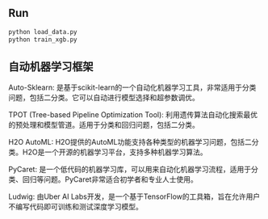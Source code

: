 ## Run

```bash
python load_data.py
python train_xgb.py
```

## 自动机器学习框架

Auto-Sklearn: 是基于scikit-learn的一个自动化机器学习工具，非常适用于分类问题，包括二分类。它可以自动进行模型选择和超参数调优。

TPOT (Tree-based Pipeline Optimization Tool): 利用遗传算法自动化搜索最优的预处理和模型管道。适用于分类和回归问题，包括二分类。

H2O AutoML: H2O提供的AutoML功能支持各种类型的机器学习问题，包括二分类。H2O是一个开源的机器学习平台，支持多种机器学习算法。

PyCaret: 是一个低代码的机器学习库，可以用来自动化机器学习流程，适用于分类、回归等问题。PyCaret非常适合初学者和专业人士使用。

Ludwig: 由Uber AI Labs开发，是一个基于TensorFlow的工具箱，旨在允许用户不编写代码即可训练和测试深度学习模型。
